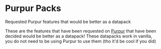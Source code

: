 # Purpur Packs
Requested Purpur features that would be better as a datapack

These are the features that have been requested on [Purpur](https://github.com/PurpurMC/Purpur/discussions) that have been decided would be better as a datapack!
These datapacks work in vanilla, you do not need to be using Purpur to use them (tho it'd be cool if you did)